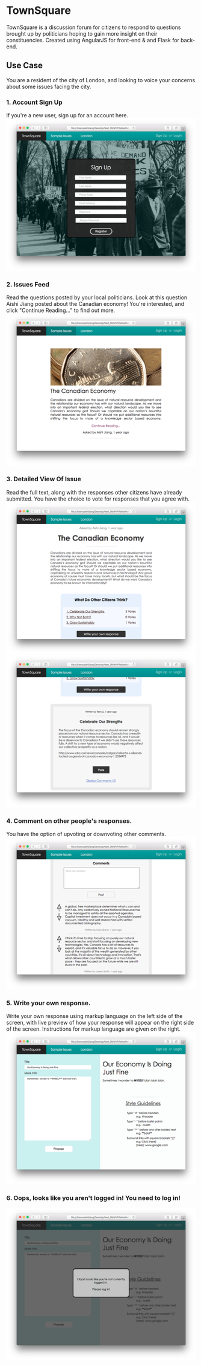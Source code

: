 # TownSquare
TownSquare is a discussion forum for citizens to respond to questions brought up by politicians hoping to gain more insight on their constituencies.
Created using AngularJS for front-end & and Flask for back-end.

## Use Case
You are a resident of the city of London, and looking to voice your concerns about some issues facing the city.

###  1. Account Sign Up
If you're a new user, sign up for an account here.
![Alt text](/TownSquare_Screenshots/TownSq-1.png?raw=true "Optional Title")

###  2. Issues Feed
Read the questions posted by your local politicians. Look at this question Aishi Jiang posted about the Canadian economy! You're interested, and click "Continue Reading..." to find out more.
![Alt text](/TownSquare_Screenshots/TownSq2.png?raw=true "Optional Title")

###  3. Detailed View Of Issue
Read the full text, along with the responses other citizens have already submitted. You have the choice to vote for responses that you agree with.
![Alt text](/TownSquare_Screenshots/TownSq3.png?raw=true "Optional Title")
![Alt text](/TownSquare_Screenshots/TownSq4.png?raw=true "Optional Title")

###  4. Comment on other people's responses.
You have the option of upvoting or downvoting other comments.
![Alt text](/TownSquare_Screenshots/TownSq9.png?raw=true "Optional Title")

###  5. Write your own response.
Write your own response using markup language on the left side of the screen, with live preview of how your response will appear on the right side of the screen. Instructions for markup language are given on the right. 
![Alt text](/TownSquare_Screenshots/TownSq6.png?raw=true "Optional Title")

###  6. Oops, looks like you aren't logged in! You need to log in!
![Alt text](/TownSquare_Screenshots/TownSq7.png?raw=true "Optional Title")

